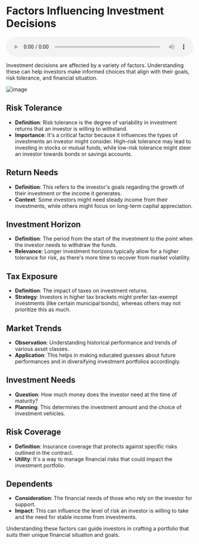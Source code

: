 # Factors Influencing Investment Decisions

<audio controls style="width: 100%;">
  <source src="../../../../../audio/4th_sem/SAPM/Unit-1 Introduction to Investment and Investment Avenues/1.d Factors Influencing Investment Decisions.mp3" type="audio/mpeg">
  Your browser does not support the audio element.
</audio>


Investment decisions are affected by a variety of factors. Understanding these can help investors make informed choices that align with their goals, risk tolerance, and financial situation.

![image](https://github.com/Collegehive/Notes/assets/159722383/4658f191-5848-494e-a612-e2c31d57860d)


## Risk Tolerance

- **Definition**: Risk tolerance is the degree of variability in investment returns that an investor is willing to withstand.
- **Importance**: It's a critical factor because it influences the types of investments an investor might consider. High-risk tolerance may lead to investing in stocks or mutual funds, while low-risk tolerance might steer an investor towards bonds or savings accounts.

## Return Needs

- **Definition**: This refers to the investor's goals regarding the growth of their investment or the income it generates.
- **Context**: Some investors might need steady income from their investments, while others might focus on long-term capital appreciation.

## Investment Horizon

- **Definition**: The period from the start of the investment to the point when the investor needs to withdraw the funds.
- **Relevance**: Longer investment horizons typically allow for a higher tolerance for risk, as there's more time to recover from market volatility.

## Tax Exposure

- **Definition**: The impact of taxes on investment returns.
- **Strategy**: Investors in higher tax brackets might prefer tax-exempt investments (like certain municipal bonds), whereas others may not prioritize this as much.

## Market Trends

- **Observation**: Understanding historical performance and trends of various asset classes.
- **Application**: This helps in making educated guesses about future performances and in diversifying investment portfolios accordingly.

## Investment Needs

- **Question**: How much money does the investor need at the time of maturity?
- **Planning**: This determines the investment amount and the choice of investment vehicles.

## Risk Coverage

- **Definition**: Insurance coverage that protects against specific risks outlined in the contract.
- **Utility**: It's a way to manage financial risks that could impact the investment portfolio.

## Dependents

- **Consideration**: The financial needs of those who rely on the investor for support.
- **Impact**: This can influence the level of risk an investor is willing to take and the need for stable income from investments.

Understanding these factors can guide investors in crafting a portfolio that suits their unique financial situation and goals.
